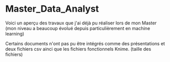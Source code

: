 # Master_Data_Analyst
Voici un aperçu des travaux que j'ai déjà pu réaliser lors de mon Master (mon niveau a beaucoup évolué depuis particulièrement en machine learning)

Certains documents n'ont pas pu être intégrés comme des présentations et deux fichiers csv ainci que les fichiers fonctionnels Knime. (taille des fichiers)
